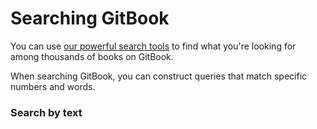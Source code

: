# Searching GitBook

You can use [our powerful search tools](https://www.gitbook.com/search) to find what you're looking for among thousands of books on GitBook.

When searching GitBook, you can construct queries that match specific numbers and words.


### Search by text




